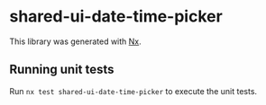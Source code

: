 # shared-ui-date-time-picker

This library was generated with [Nx](https://nx.dev).

## Running unit tests

Run `nx test shared-ui-date-time-picker` to execute the unit tests.
